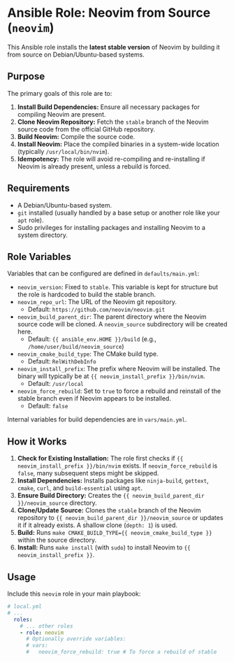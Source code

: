 # Ansible Role: Neovim from Source (`neovim`)

This Ansible role installs the **latest stable version** of Neovim by building it from source on Debian/Ubuntu-based systems.

## Purpose

The primary goals of this role are to:

1.  **Install Build Dependencies:** Ensure all necessary packages for compiling Neovim are present.
2.  **Clone Neovim Repository:** Fetch the `stable` branch of the Neovim source code from the official GitHub repository.
3.  **Build Neovim:** Compile the source code.
4.  **Install Neovim:** Place the compiled binaries in a system-wide location (typically `/usr/local/bin/nvim`).
5.  **Idempotency:** The role will avoid re-compiling and re-installing if Neovim is already present, unless a rebuild is forced.

## Requirements

* A Debian/Ubuntu-based system.
* `git` installed (usually handled by a base setup or another role like your `apt` role).
* Sudo privileges for installing packages and installing Neovim to a system directory.

## Role Variables

Variables that can be configured are defined in `defaults/main.yml`:

* `neovim_version`: Fixed to `stable`. This variable is kept for structure but the role is hardcoded to build the stable branch.
* `neovim_repo_url`: The URL of the Neovim git repository.
    * Default: `https://github.com/neovim/neovim.git`
* `neovim_build_parent_dir`: The parent directory where the Neovim source code will be cloned. A `neovim_source` subdirectory will be created here.
    * Default: `{{ ansible_env.HOME }}/build` (e.g., `/home/user/build/neovim_source`)
* `neovim_cmake_build_type`: The CMake build type.
    * Default: `RelWithDebInfo`
* `neovim_install_prefix`: The prefix where Neovim will be installed. The binary will typically be at `{{ neovim_install_prefix }}/bin/nvim`.
    * Default: `/usr/local`
* `neovim_force_rebuild`: Set to `true` to force a rebuild and reinstall of the stable branch even if Neovim appears to be installed.
    * Default: `false`

Internal variables for build dependencies are in `vars/main.yml`.

## How it Works

1.  **Check for Existing Installation:** The role first checks if `{{ neovim_install_prefix }}/bin/nvim` exists. If `neovim_force_rebuild` is `false`, many subsequent steps might be skipped.
2.  **Install Dependencies:** Installs packages like `ninja-build`, `gettext`, `cmake`, `curl`, and `build-essential` using `apt`.
3.  **Ensure Build Directory:** Creates the `{{ neovim_build_parent_dir }}/neovim_source` directory.
4.  **Clone/Update Source:** Clones the `stable` branch of the Neovim repository to `{{ neovim_build_parent_dir }}/neovim_source` or updates it if it already exists. A shallow clone (`depth: 1`) is used.
5.  **Build:** Runs `make CMAKE_BUILD_TYPE={{ neovim_cmake_build_type }}` within the source directory.
6.  **Install:** Runs `make install` (with `sudo`) to install Neovim to `{{ neovim_install_prefix }}`.

## Usage

Include this `neovim` role in your main playbook:

```yaml
# local.yml
# ...
  roles:
    # ... other roles
    - role: neovim
      # Optionally override variables:
      # vars:
      #   neovim_force_rebuild: true # To force a rebuild of stable
```
